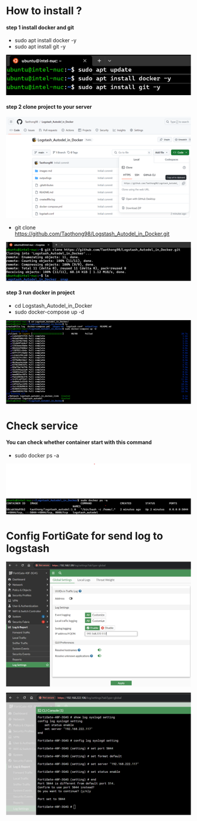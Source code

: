 ﻿# How to install ?
   #### step 1 install docker and git
- sudo apt install docker -y 
- sudo apt install git -y 

![installgit](images-md/installgit.png)

#### step 2 clone project to your server

![linkclone](images-md/linkclone.png)

- git clone https://github.com/Taothong98/Logstash_Autodel_in_Docker.git 

![gitclone](images-md/gitclone.png)

#### step 3 run docker in project

- cd Logstash_Autodel_in_Docker
- sudo docker-compose up -d

![composeup](images-md/composeup.png)

# Check service
#### You can check whether container start with this command 

- sudo docker ps -a

![checkdocker](images-md/checkdocker.png)

# Config FortiGate for send log to logstash

![fortisetloggui](images-md/fortisetloggui.png)

![configgui](images-md/configgui.png)
